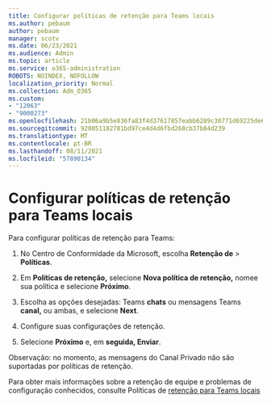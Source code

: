 ```yaml
---
title: Configurar políticas de retenção para Teams locais
ms.author: pebaum
author: pebaum
manager: scotv
ms.date: 06/23/2021
ms.audience: Admin
ms.topic: article
ms.service: o365-administration
ROBOTS: NOINDEX, NOFOLLOW
localization_priority: Normal
ms.collection: Adm_O365
ms.custom:
- "12063"
- "9000273"
ms.openlocfilehash: 21b06a9b5e836fa83f4d37617857eabb6289c30771d69225de662415d513d720
ms.sourcegitcommit: 920051182781bd97ce4d4d6fbd268cb37b84d239
ms.translationtype: MT
ms.contentlocale: pt-BR
ms.lasthandoff: 08/11/2021
ms.locfileid: "57890134"
---
```

# <a name="configure-retention-policies-for-teams-locations"></a>Configurar políticas de retenção para Teams locais

Para configurar políticas de retenção para Teams:

1. No Centro de Conformidade da Microsoft, escolha **Retenção de**  >  **Políticas**.

1. Em **Políticas de retenção,** selecione **Nova política de retenção,** nomee sua política e selecione **Próximo**.

1. Escolha as opções desejadas: Teams **chats** ou mensagens Teams **canal,** ou ambas, e selecione **Next**.

1. Configure suas configurações de retenção. 

1. Selecione **Próximo** e, em **seguida, Enviar**.

Observação: no momento, as mensagens do Canal Privado não são suportadas por políticas de retenção.

Para obter mais informações sobre a retenção de equipe e problemas de configuração conhecidos, consulte Políticas de [retenção para Teams locais](https://docs.microsoft.com/microsoft-365/compliance/create-retention-policies#retention-policy-for-teams-locations)

